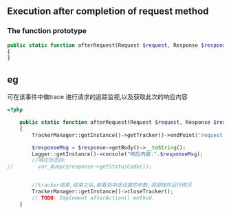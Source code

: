 ## Execution after completion of request method

###  The function prototype
```php
public static function afterRequest(Request $request, Response $response): void
{
}
```

## eg
可在该事件中做trace 进行请求的追踪监视,以及获取此次的响应内容
```php
<?php

    public static function afterRequest(Request $request, Response $response): void
    {
        TrackerManager::getInstance()->getTracker()->endPoint('request');

        $responseMsg = $response->getBody()->__toString();
        Logger::getInstance()->console("响应内容:".$responseMsg);
        //响应状态码:
//        var_dump($response->getStatusCode());


        //tracker结束,结束之后,能看到中途设置的参数,调用栈的运行情况
        TrackerManager::getInstance()->closeTracker();
        // TODO: Implement afterAction() method.
    }
```

